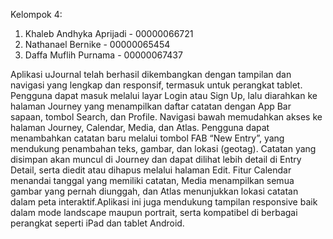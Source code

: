 Kelompok 4:
1. Khaleb Andhyka Aprijadi - 00000066721
2. Nathanael Bernike - 00000065454 
3. Daffa Muflih Purnama - 00000067437

Aplikasi uJournal telah berhasil dikembangkan dengan tampilan dan navigasi yang lengkap dan responsif, termasuk untuk perangkat tablet. Pengguna dapat masuk melalui layar Login atau Sign Up, lalu diarahkan ke halaman Journey yang menampilkan daftar catatan dengan App Bar sapaan, tombol Search, dan Profile. Navigasi bawah memudahkan akses ke halaman Journey, Calendar, Media, dan Atlas. Pengguna dapat menambahkan catatan baru melalui tombol FAB “New Entry”, yang mendukung penambahan teks, gambar, dan lokasi (geotag). Catatan yang disimpan akan muncul di Journey dan dapat dilihat lebih detail di Entry Detail, serta diedit atau dihapus melalui halaman Edit. Fitur Calendar menandai tanggal yang memiliki catatan, Media menampilkan semua gambar yang pernah diunggah, dan Atlas menunjukkan lokasi catatan dalam peta interaktif.Aplikasi ini juga mendukung tampilan responsive baik dalam mode landscape maupun portrait, serta kompatibel di berbagai perangkat seperti iPad dan tablet Android.
